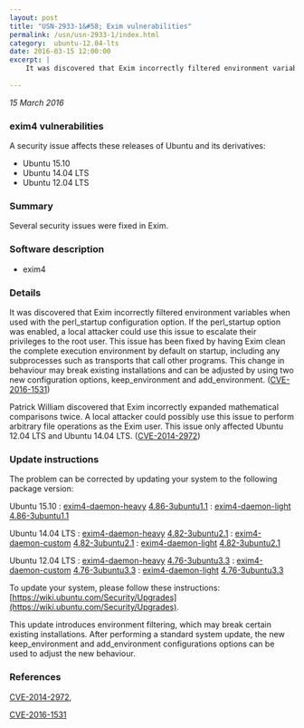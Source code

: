 ```yaml
---
layout: post
title: "USN-2933-1&#58; Exim vulnerabilities"
permalink: /usn/usn-2933-1/index.html
category:  ubuntu-12.04-lts
date: 2016-03-15 12:00:00
excerpt: |
    It was discovered that Exim incorrectly filtered environment variables when used with the perl_startup configuration option. If the perl_startup option was enabled, a local attacker could use this issue to escalate their privileges to the root user. This issue has been fixed by having Exim clean the complete execution environment by default on startup, including any subprocesses such as transports that call other programs. This change in behaviour may break existing installations and can be adjusted by using two new configuration options, keep_environment and add_environment. ([CVE-2016-1531](http://people.ubuntu.com/~ubuntu-security/cve/CVE-2016-1531))
    
--- 
```

 
 

*15 March 2016*

### exim4 vulnerabilities

A security issue affects these releases of Ubuntu and its derivatives:

* Ubuntu 15.10
* Ubuntu 14.04 LTS
* Ubuntu 12.04 LTS

### Summary

Several security issues were fixed in Exim. 

### Software description

* exim4 

### Details

It was discovered that Exim incorrectly filtered environment variables when used with the perl_startup configuration option. If the perl_startup option was enabled, a local attacker could use this issue to escalate their privileges to the root user. This issue has been fixed by having Exim clean the complete execution environment by default on startup, including any subprocesses such as transports that call other programs. This change in behaviour may break existing installations and can be adjusted by using two new configuration options, keep_environment and add_environment. ([CVE-2016-1531](http://people.ubuntu.com/~ubuntu-security/cve/CVE-2016-1531))

Patrick William discovered that Exim incorrectly expanded mathematical comparisons twice. A local attacker could possibly use this issue to perform arbitrary file operations as the Exim user. This issue only affected Ubuntu 12.04 LTS and Ubuntu 14.04 LTS. ([CVE-2014-2972](http://people.ubuntu.com/~ubuntu-security/cve/CVE-2014-2972)) 

### Update instructions

The problem can be corrected by updating your system to the following package version:

Ubuntu 15.10
 : [exim4-daemon-heavy](https://launchpad.net/ubuntu/+source/exim4) <span> [4.86-3ubuntu1.1](https://launchpad.net/ubuntu/+source/exim4/4.86-3ubuntu1.1) </span> 
 : [exim4-daemon-light](https://launchpad.net/ubuntu/+source/exim4) <span> [4.86-3ubuntu1.1](https://launchpad.net/ubuntu/+source/exim4/4.86-3ubuntu1.1) </span> 

Ubuntu 14.04 LTS
 : [exim4-daemon-heavy](https://launchpad.net/ubuntu/+source/exim4) <span> [4.82-3ubuntu2.1](https://launchpad.net/ubuntu/+source/exim4/4.82-3ubuntu2.1) </span> 
 : [exim4-daemon-custom](https://launchpad.net/ubuntu/+source/exim4) <span> [4.82-3ubuntu2.1](https://launchpad.net/ubuntu/+source/exim4/4.82-3ubuntu2.1) </span> 
 : [exim4-daemon-light](https://launchpad.net/ubuntu/+source/exim4) <span> [4.82-3ubuntu2.1](https://launchpad.net/ubuntu/+source/exim4/4.82-3ubuntu2.1) </span> 

Ubuntu 12.04 LTS
 : [exim4-daemon-heavy](https://launchpad.net/ubuntu/+source/exim4) <span> [4.76-3ubuntu3.3](https://launchpad.net/ubuntu/+source/exim4/4.76-3ubuntu3.3) </span> 
 : [exim4-daemon-custom](https://launchpad.net/ubuntu/+source/exim4) <span> [4.76-3ubuntu3.3](https://launchpad.net/ubuntu/+source/exim4/4.76-3ubuntu3.3) </span> 
 : [exim4-daemon-light](https://launchpad.net/ubuntu/+source/exim4) <span> [4.76-3ubuntu3.3](https://launchpad.net/ubuntu/+source/exim4/4.76-3ubuntu3.3) </span> 

To update your system, please follow these instructions: [https://wiki.ubuntu.com/Security/Upgrades](https://wiki.ubuntu.com/Security/Upgrades).

This update introduces environment filtering, which may break certain existing installations. After performing a standard system update, the new keep_environment and add_environment configurations options can be used to adjust the new behaviour. 

### References

 
 [CVE-2014-2972](http://people.ubuntu.com/~ubuntu-security/cve/CVE-2014-2972), 

 [CVE-2016-1531](http://people.ubuntu.com/~ubuntu-security/cve/CVE-2016-1531)
 

